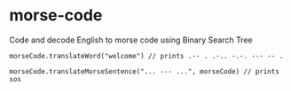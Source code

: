 # morse-code

Code and decode English to morse code using Binary Search Tree

```morseCode.translateWord("welcome") // prints .-- . .-.. -.-. --- -- .```

```morseCode.translateMorseSentence("... --- ...", morseCode) // prints sos```
